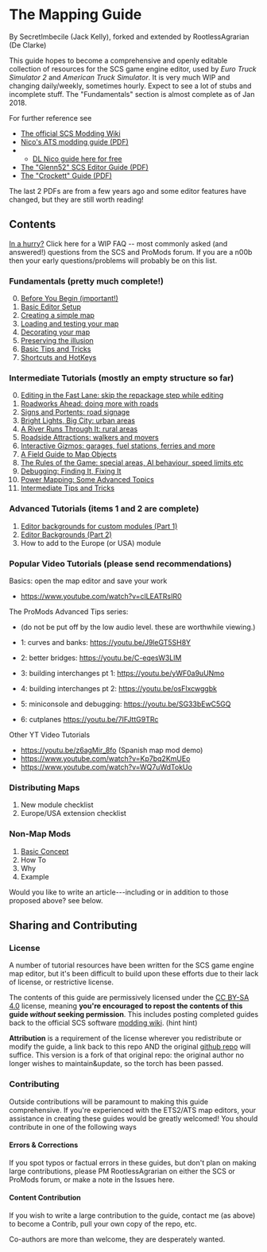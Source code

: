 # The Mapping Guide

By SecretImbecile (Jack Kelly), forked and extended by RootlessAgrarian (De Clarke)

This guide hopes to become a comprehensive and openly editable collection of resources for the SCS game engine editor, used by _Euro Truck Simulator 2_ and _American Truck Simulator_.  It is very much WIP and changing daily/weekly, sometimes hourly.  Expect to see a lot of stubs and incomplete stuff.  The "Fundamentals" section is almost complete as of Jan 2018.

For further reference see 
* [The official SCS Modding Wiki](http://modding.scssoft.com/wiki/Documentation)
* [Nico's ATS modding guide (PDF)](https://www.scribd.com/document/327182526/ATS-Mapping-Guide)
* * [DL Nico guide here for free](https://drive.google.com/file/d/0B9Ji8vH_F8zneldUUE9yaVB6VkE/view)
* [The "Glenn52" SCS Editor Guide (PDF)](http://www.glenn52.com/scs_guides.html)
* [The "Crockett" Guide (PDF)](https://www.ulozto.net/!MybfWbCX/euro-truck-simulator-map-editing-manual-pdf)

The last 2 PDFs are from a few years ago and some editor features have changed, but they are still worth reading!

## Contents

[In a hurry?](most_popular.md)
Click here for a WIP FAQ -- most commonly asked (and answered!) questions from the SCS and ProMods forum.  If you are a n00b then your early questions/problems will probably be on this list.

### Fundamentals (pretty much complete!)

0. [Before You Begin (important!)](tutorialguide.md)
1. [Basic Editor Setup](fundamentals/1_setup.md)
2. [Creating a simple map](fundamentals/2_firstmap.md)
3. [Loading and testing your map](fundamentals/3_testing.md)
4. [Decorating your map](fundamentals/4_decorating.md)
5. [Preserving the illusion](fundamentals/5_illusion.md)
6. [Basic Tips and Tricks](fundamentals/6_tipsNtrix.md)
7. [Shortcuts and HotKeys](Shortcuts.md)

### Intermediate Tutorials (mostly an empty structure so far)

0. [Editing in the Fast Lane:  skip the repackage step while editing](fundamentals/HotwirEd.md)
1. [Roadworks Ahead:  doing more with roads](intermediate/1_Roads.md)
2. [Signs and Portents:  road signage](intermediate/2_Signs.md)
3. [Bright Lights, Big City: urban areas](intermediate/3_City.md)
4. [A River Runs Through It:  rural areas](intermediate/4_Rural.md)
5. [Roadside Attractions:  walkers and movers](intermediate/5_AniModels.md)
6. [Interactive Gizmos:  garages, fuel stations, ferries and more](intermediate/6_Interactive.md)
7. [A Field Guide to Map Objects](intermediate/7_Taxonomy.md)	
8. [The Rules of the Game: special areas, AI behaviour, speed limits etc](intermediate/8_Rules.md)	
9. [Debugging:  Finding It, Fixing It](intermediate/9_Debugging.md)
10. [Power Mapping:  Some Advanced Topics](intermediate/10_PowerMapping.md)
11. [Intermediate Tips and Tricks](intermediate/11_tipsNtrix.md)

### Advanced Tutorials (items 1 and 2 are complete)

1. [Editor backgrounds for custom modules (Part 1)](newmodule/1_imagery.md) 
2. [Editor Backgrounds (Part 2)](newmodule/2_import.md)
2. How to add to the Europe (or USA) module

### Popular Video Tutorials (please send recommendations)

Basics:  open the map editor and save your work
* https://www.youtube.com/watch?v=clLEATRsIR0

The ProMods Advanced Tips series:
* (do not be put off by the low audio level.  these are worthwhile viewing.)

* 1: curves and banks: https://youtu.be/J9leGT5SH8Y
* 2: better bridges: https://youtu.be/C-eqesW3LlM
* 3: building interchanges pt 1: https://youtu.be/yWF0a9uUNmo
* 4: building interchanges pt 2: https://youtu.be/osFlxcwggbk
* 5: miniconsole and debugging: https://youtu.be/SG33bEwC5GQ
* 6: cutplanes https://youtu.be/7IFJttG9TRc

Other YT Video Tutorials

* https://youtu.be/z6agMir_8fo (Spanish map mod demo)
* https://www.youtube.com/watch?v=Kp7bq2KmUEo  
* https://www.youtube.com/watch?v=WQ7uWdTokUo

### Distributing Maps

1. New module checklist
2. Europe/USA extension checklist

### Non-Map Mods
1. [Basic Concept](nonmapmods/0_Intro.md)
2. How To
3. Why
4. Example

Would you like to write an article---including or in addition to those proposed above? see below.

## Sharing and Contributing

### License
A number of tutorial resources have been written for the SCS game engine map editor, but it's been difficult to build upon these efforts due to their lack of license, or restrictive license.

The contents of this guide are permissively licensed under the [CC BY-SA 4.0](https://creativecommons.org/licenses/by-sa/4.0/) license, meaning **you're encouraged to repost the contents of this guide _without_ seeking permission**. This includes posting completed guides back to the official SCS software [modding wiki](http://modding.scssoft.com/wiki/Main_Page). (hint hint)

**Attribution** is a requirement of the license wherever you redistribute or modify the guide, a link back to this repo AND the original [github repo](https://github.com/SCSModdingGuide/mappingguide) will suffice.  This version is a fork of that original repo:  the original author no longer wishes to maintain&update, so the torch has been passed.

### Contributing
Outside contributions will be paramount to making this guide comprehensive. If you're experienced with the ETS2/ATS map editors, your assistance in creating these guides would be greatly welcomed! You should contribute in one of the following ways

#### Errors & Corrections
If you spot typos or factual errors in these guides, but don't plan on making large contributions, please PM RootlessAgrarian on either the SCS or ProMods forum, or make a note in the Issues here.

#### Content Contribution

If you wish to write a large contribution to the guide, contact me (as above) to become a Contrib, pull your own copy of the repo, etc.

Co-authors are more than welcome, they are desperately wanted.
